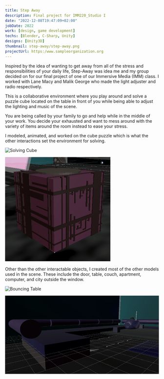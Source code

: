 ```yaml
---
title: Step Away
description: Final project for IMM220_Studio I
date: "2022-12-08T19:47:09+02:00"
jobDate: 2022
work: [design, game development]
techs: [Blender, C-Sharp, Unity]
designs: [Unity3D]
thumbnail: step-away/step-away.png
projectUrl: https:/www.sampleorganization.org
---
```


Inspired by the idea of wanting to get away from all of the stress and responsibilities of your daily life, Step-Away was idea me and my group decided on for our final project of one of our Immersive Media (IMM) class. I worked with Lane Macy and Malik George who made the light adjuster and radio respectively.

This is a collaborative environment where you play around and solve a puzzle cube located on the table in front of you while being able to adjust the lighting and music of the scene. 

You are being called by your family to go and help while in the middle of your work. You decide your exhausted and want to mess around with the variety of items around the room instead to ease your stress. 

I modeled, animated, and worked on the cube puzzle which is what the other interactions set the environment for solving.  

![Solving Cube](korbinportfolio23/static/static/images/portfolio/step-away/solve-cube.gif)   

![Dissolving Case](../../../static/images/portfolio/step-away/case-dissolving.gif)   

Other than the other interactable objects, I created most of the other models used in the scene. These include the door, table, couch, apartment, computer, and city outside the window.  

![Bouncing Table](../../../static/images/portfolio/step-away/table-bounce.gif)  

![Bouncing Couch](../../../static/images/portfolio/step-away/couch-bounce.gif)
